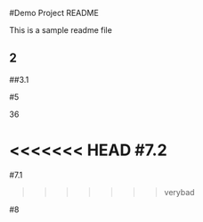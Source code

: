 #Demo Project README

This is a sample readme file


## 2


##3.1

#5

36

<<<<<<< HEAD
#7.2
=======
#7.1
>>>>>>> verybad


#8